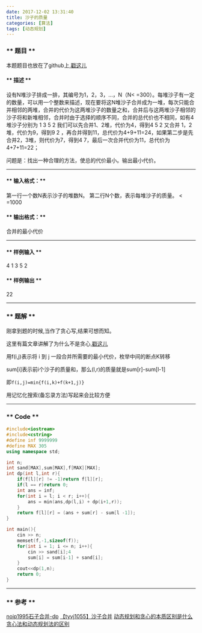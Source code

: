 ```yaml
---
date: 2017-12-02 13:31:40
title: 沙子的质量
categories: [算法]
tags: [动态规划]
---
```


### ** 题目 **

本题题目也放在了github上,[戳这儿](https://github.com/iamsail/algorithm-homework/blob/master/question/theThirdWeek/%E6%B2%99%E5%AD%90%E7%9A%84%E8%B4%A8%E9%87%8F.md)

#### ** 描述 **

设有N堆沙子排成一排，其编号为1，2，3，…，N（N< =300）。每堆沙子有一定的数量，可以用一个整数来描述，现在要将这N堆沙子合并成为一堆，每次只能合并相邻的两堆，合并的代价为这两堆沙子的数量之和，合并后与这两堆沙子相邻的沙子将和新堆相邻，合并时由于选择的顺序不同，合并的总代价也不相同，如有4堆沙子分别为 1 3 5 2 我们可以先合并1、2堆，代价为4，得到4 5 2 又合并 1，2堆，代价为9，得到9 2 ，再合并得到11，总代价为4+9+11=24，如果第二步是先合并2，3堆，则代价为7，得到4 7，最后一次合并代价为11，总代价为4+7+11=22；

问题是：找出一种合理的方法，使总的代价最小。输出最小代价。

***************

#### ** 输入格式：**

第一行一个数N表示沙子的堆数N。 第二行N个数，表示每堆沙子的质量。 < =1000

#### ** 输出格式：**

合并的最小代价

***************

#### ** 样例输入 **

4 1 3 5 2

#### ** 样例输出 **

22

****************

### ** 题解 **

刚拿到题的时候,当作了贪心写,结果可想而知。

这里有篇文章讲解了为什么不是贪心,[戳这儿](http://blog.csdn.net/ly59782/article/details/52023732)

用f(i,j)表示将 i 到 j 一段合并所需要的最小代价，枚举中间的断点K转移

sum[i]表示前i个沙子的质量和，那么(l,r)的质量就是sum[r]-sum[l-1]

即`f(i,j)=min{f(i,k)+f(k+1,j)}`

用记忆化搜索(备忘录方法)写起来会比较方便

***************

### ** Code **

```C++
#include<iostream>
#include<cstring>
#define inf 9999999
#define MAX 305
using namespace std;

int n;
int sand[MAX],sum[MAX],f[MAX][MAX];
int dp(int l,int r){
	if(f[l][r] != -1)return f[l][r];
	if(l == r)return 0;
	int ans = inf;
	for(int i = l; i < r; i++){
		ans = min(ans,dp(l,i) + dp(i+1,r));
	} 
	return f[l][r] = (ans + sum[r] - sum[l -1]);
}

int main(){
	cin >> n;
	memset(f,-1,sizeof(f));
	for(int i = 1; i <= n; i++){
		cin >> sand[i];4
		sum[i] = sum[i-1] + sand[i];
	}
	cout<<dp(1,n);
	return 0; 
} 
```
****************
### ** 参考 **

[noip1995石子合并-dp](http://blog.csdn.net/ly59782/article/details/52023732)
[【tyvj1055】沙子合并](http://hzwer.com/575.html)
[动态规划和贪心的本质区别是什么](https://www.zhihu.com/question/32096465)
[贪心法和动态规划法的区别](http://blog.csdn.net/yelbosh/article/details/7649717)
